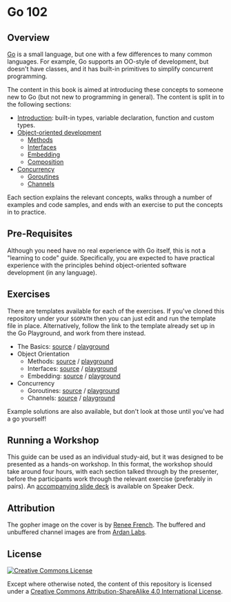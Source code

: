 # Go 102

## Overview

[Go](https://golang.org/) is a small language, but one with a few differences
to many common languages.  For example, Go supports an OO-style of development,
but doesn't have classes, and it has built-in primitives to simplify concurrent
programming.

The content in this book is aimed at introducing these concepts to someone new
to Go (but not new to programming in general).  The content is split in to the
following sections:

* [Introduction](topics/the-basics/): built-in types, variable declaration,
  function and custom types.
* [Object-oriented development](topics/object-orientation/)
    * [Methods](topics/object-orientation/methods.md)
    * [Interfaces](topics/object-orientation/interfaces.md)
    * [Embedding](topics/object-orientation/embedding.md)
    * [Composition](topics/object-orientation/composition.md)
* [Concurrency](topics/concurrency/)
    * [Goroutines](topics/concurrency/goroutines.md)
    * [Channels](topics/concurrency/channels.md)

Each section explains the relevant concepts, walks through a number of examples
and code samples, and ends with an exercise to put the concepts in to practice.

## Pre-Requisites

Although you need have no real experience with Go itself, this is not a
"learning to code" guide.  Specifically, you are expected to have practical
experience with the principles behind object-oriented software development (in
any language).

## Exercises

There are templates available for each of the exercises.  If you've cloned this
repository under your `$GOPATH` then you can just edit and run the template
file in place.  Alternatively, follow the link to the template already set up
in the Go Playground, and work from there instead.

* The Basics: [source](topics/the-basics/exercises/basics/template/basics.go) /
  [playground](http://play.golang.org/p/ta6oFzjgwn)
* Object Orientation
  * Methods: [source](topics/object-orientation/exercises/methods/template/methods.go) /
    [playground](http://play.golang.org/p/jnBw-jtE3n)
  * Interfaces: [source](topics/object-orientation/exercises/methods/template/methods.go) /
    [playground](http://play.golang.org/p/rL5tT2VTJH)
  * Embedding: [source](topics/object-orientation/exercises/embedding/template/embedding.go) /
    [playground](http://play.golang.org/p/5qrrcfHdiZ)
* Concurrency
  * Goroutines: [source](topics/concurrency/exercises/goroutines/template/goroutines.go) /
    [playground](http://play.golang.org/p/EH_16WR5ND)
  * Channels: [source](topics/concurrency/exercises/channels/template/channels.go) /
    [playground](http://play.golang.org/p/H4F9aLKQVA)

Example solutions are also available, but don't look at those until you've had
a go yourself!

## Running a Workshop

This guide can be used as an individual study-aid, but it was designed to be
presented as a hands-on workshop.  In this format, the workshop should take
around four hours, with each section talked through by the presenter, before
the participants work through the relevant exercise (preferably in pairs).  An
[accompanying slide deck](https://speakerdeck.com/timblair/go-102-a-workshop)
is available on Speaker Deck.

## Attribution

The gopher image on the cover is by [Renee
French](http://reneefrench.blogspot.co.uk/).  The buffered and unbuffered
channel images are from [Ardan Labs](https://github.com/ardanlabs/gotraining).

## License

<a rel="license" href="http://creativecommons.org/licenses/by-sa/4.0/"><img
alt="Creative Commons License" style="border-width:0"
src="https://i.creativecommons.org/l/by-sa/4.0/88x31.png" /></a>

Except where otherwise noted, the content of this repository is licensed under
a <a rel="license"
href="http://creativecommons.org/licenses/by-sa/4.0/">Creative Commons
Attribution-ShareAlike 4.0 International License</a>.
